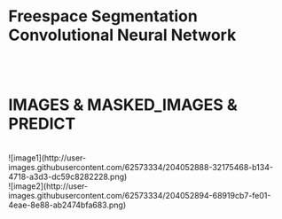 # Freespace Segmentation Convolutional Neural Network
<br/>
<br/> 


# IMAGES & MASKED_IMAGES & PREDICT 
<br/>
![image1](http://user-images.githubusercontent.com/62573334/204052888-32175468-b134-4718-a3d3-dc59c8282228.png)
<br/>
![image2](http://user-images.githubusercontent.com/62573334/204052894-68919cb7-fe01-4eae-8e88-ab2474bfa683.png)
